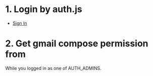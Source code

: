 # 1. Login by auth.js

- [Sign In](https://comfy-pr.vercel.app/api/auth/signin)

# 2. Get gmail compose permission from

While you logged in as one of AUTH_ADMINS.
